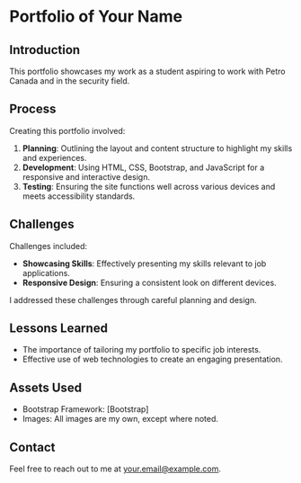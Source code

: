 # Portfolio of Your Name

## Introduction
This portfolio showcases my work as a student aspiring to work with Petro Canada and in the security field.

## Process
Creating this portfolio involved:
1. **Planning**: Outlining the layout and content structure to highlight my skills and experiences.
2. **Development**: Using HTML, CSS, Bootstrap, and JavaScript for a responsive and interactive design.
3. **Testing**: Ensuring the site functions well across various devices and meets accessibility standards.

## Challenges
Challenges included:
- **Showcasing Skills**: Effectively presenting my skills relevant to job applications.
- **Responsive Design**: Ensuring a consistent look on different devices.

I addressed these challenges through careful planning and design.

## Lessons Learned
- The importance of tailoring my portfolio to specific job interests.
- Effective use of web technologies to create an engaging presentation.

## Assets Used
- Bootstrap Framework: [Bootstrap]
- Images: All images are my own, except where noted.

## Contact
Feel free to reach out to me at your.email@example.com.